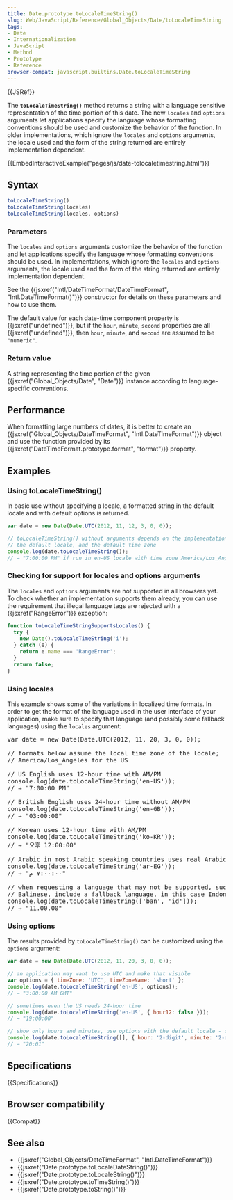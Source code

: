 ```yaml
---
title: Date.prototype.toLocaleTimeString()
slug: Web/JavaScript/Reference/Global_Objects/Date/toLocaleTimeString
tags:
- Date
- Internationalization
- JavaScript
- Method
- Prototype
- Reference
browser-compat: javascript.builtins.Date.toLocaleTimeString
---
```

{{JSRef}}

The **`toLocaleTimeString()`** method returns a string with a language sensitive
representation of the time portion of this date. The new `locales` and `options`
arguments let applications specify the language whose formatting conventions
should be used and customize the behavior of the function. In older
implementations, which ignore the `locales` and `options` arguments, the locale
used and the form of the string returned are entirely implementation dependent.

{{EmbedInteractiveExample("pages/js/date-tolocaletimestring.html")}}

## Syntax

```js
toLocaleTimeString()
toLocaleTimeString(locales)
toLocaleTimeString(locales, options)
```

### Parameters

The `locales` and `options` arguments customize the behavior of the function and
let applications specify the language whose formatting conventions should be
used. In implementations, which ignore the `locales` and `options` arguments,
the locale used and the form of the string returned are entirely implementation
dependent.

See the
{{jsxref("Intl/DateTimeFormat/DateTimeFormat", "Intl.DateTimeFormat()")}}
constructor for details on these parameters and how to use them.

The default value for each date-time component property is
{{jsxref("undefined")}}, but if the `hour`, `minute`, `second`
properties are all {{jsxref("undefined")}}, then `hour`, `minute`, and
`second` are assumed to be `"numeric"`.

### Return value

A string representing the time portion of the given
{{jsxref("Global_Objects/Date",
  "Date")}} instance according to
language-specific conventions.

## Performance

When formatting large numbers of dates, it is better to create an
{{jsxref("Global_Objects/DateTimeFormat", "Intl.DateTimeFormat")}}
object and use the function provided by its
{{jsxref("DateTimeFormat.prototype.format", "format")}}
property.

## Examples

### Using toLocaleTimeString()

In basic use without specifying a locale, a formatted string in the default
locale and with default options is returned.

```js
var date = new Date(Date.UTC(2012, 11, 12, 3, 0, 0));

// toLocaleTimeString() without arguments depends on the implementation,
// the default locale, and the default time zone
console.log(date.toLocaleTimeString());
// → "7:00:00 PM" if run in en-US locale with time zone America/Los_Angeles
```

### Checking for support for locales and options arguments

The `locales` and `options` arguments are not supported in all browsers yet. To
check whether an implementation supports them already, you can use the
requirement that illegal language tags are rejected with a
{{jsxref("RangeError")}} exception:

```js
function toLocaleTimeStringSupportsLocales() {
  try {
    new Date().toLocaleTimeString('i');
  } catch (e) {
    return e.name === 'RangeError';
  }
  return false;
}
```

### Using locales

This example shows some of the variations in localized time formats. In order to
get the format of the language used in the user interface of your application,
make sure to specify that language (and possibly some fallback languages) using
the `locales` argument:

<pre class="brush: js">var date = new Date(Date.UTC(2012, 11, 20, 3, 0, 0));

// formats below assume the local time zone of the locale;
// America/Los_Angeles for the US

// US English uses 12-hour time with AM/PM
console.log(date.toLocaleTimeString('en-US'));
// → "7:00:00 PM"

// British English uses 24-hour time without AM/PM
console.log(date.toLocaleTimeString('en-GB'));
// → "03:00:00"

// Korean uses 12-hour time with AM/PM
console.log(date.toLocaleTimeString('ko-KR'));
// → "오후 12:00:00"

// Arabic in most Arabic speaking countries uses real Arabic digits
console.log(date.toLocaleTimeString('ar-EG'));
// → "<span dir="rtl">٧:٠٠:٠٠ م</span>"

// when requesting a language that may not be supported, such as
// Balinese, include a fallback language, in this case Indonesian
console.log(date.toLocaleTimeString(['ban', 'id']));
// → "11.00.00"
</pre>

### Using options

The results provided by `toLocaleTimeString()` can be customized using the
`options` argument:

```js
var date = new Date(Date.UTC(2012, 11, 20, 3, 0, 0));

// an application may want to use UTC and make that visible
var options = { timeZone: 'UTC', timeZoneName: 'short' };
console.log(date.toLocaleTimeString('en-US', options));
// → "3:00:00 AM GMT"

// sometimes even the US needs 24-hour time
console.log(date.toLocaleTimeString('en-US', { hour12: false }));
// → "19:00:00"

// show only hours and minutes, use options with the default locale - use an empty array
console.log(date.toLocaleTimeString([], { hour: '2-digit', minute: '2-digit' }));
// → "20:01"
```

## Specifications

{{Specifications}}

## Browser compatibility

{{Compat}}

## See also

- {{jsxref("Global_Objects/DateTimeFormat", "Intl.DateTimeFormat")}}
- {{jsxref("Date.prototype.toLocaleDateString()")}}
- {{jsxref("Date.prototype.toLocaleString()")}}
- {{jsxref("Date.prototype.toTimeString()")}}
- {{jsxref("Date.prototype.toString()")}}
